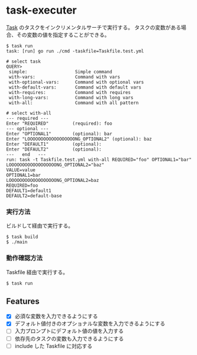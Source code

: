 # task-executer

[Task](https://taskfile.dev/) のタスクをインクリメンタルサーチで実行する。
タスクの変数がある場合、その変数の値を指定することができる。

```shell
$ task run
task: [run] go run ./cmd -taskfile=Taskfile.test.yml

# select task
QUERY>
 simple:                  Simple command                                                                                                                                                                                                                   
 with-vars:               Command with vars
 with-optional-vars:      Command with optional vars
 with-default-vars:       Command with default vars
 with-requires:           Command with requires
 with-long-vars:          Command with long vars
 with-all:                Command with all pattern

# select with-all
--- required ---
Enter "REQUIRED"         (required): foo
--- optional ---
Enter "OPTIONAL1"        (optional): bar
Enter "LOOOOOOOOOOOOOOOOOONG_OPTIONAL2" (optional): baz
Enter "DEFAULT1"         (optional): 
Enter "DEFAULT2"         (optional): 
---   end   ---
run: task -t Taskfile.test.yml with-all REQUIRED="foo" OPTIONAL1="bar" LOOOOOOOOOOOOOOOOOONG_OPTIONAL2="baz"
VALUE=value
OPTIONAL1=bar
LOOOOOOOOOOOOOOOOOONG_OPTIONAL2=baz
REQUIRED=foo
DEFAULT1=default1
DEFAULT2=default-base
```

### 実行方法

ビルドして経由で実行する。

```shell
$ task build
$ ./main
```

### 動作確認方法

Taskfile 経由で実行する。

```shell
$ task run
```

## Features

- [x] 必須な変数を入力できるようにする
- [x] デフォルト値付きのオプショナルな変数を入力できるようにする
- [ ] 入力プロンプトにデフォルト値の値を入力する
- [ ] 依存先のタスクの変数も入力できるようにする
- [ ] include した Taskfile に対応する
